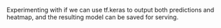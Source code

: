 Experimenting with if we can use tf.keras to output both predictions and heatmap, and the resulting model can be saved for serving.
